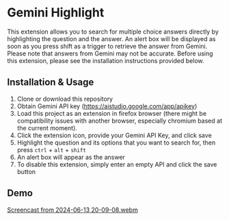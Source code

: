 # Gemini Highlight
This extension allows you to search for multiple choice answers directly by highlighting the question and the answer. An alert box will be displayed as soon as you press shift as a trigger to retrieve the answer from Gemini. Please note that answers from Gemini may not be accurate. Before using this extension, please see the installation instructions provided below.

## Installation & Usage
1. Clone or download this repository
2. Obtain Gemini API key (https://aistudio.google.com/app/apikey)
3. Load this project as an extension in firefox browser (there might be compatibility issues with another browser, especially chromium based at the current moment).
4. Click the extension icon, provide your Gemini API Key, and click save
5. Highlight the question and its options that you want to search for, then press `ctrl` + `alt` + `shift`
6. An alert box will appear as the answer
7. To disable this extension, simply enter an empty API and click the save button

## Demo
[Screencast from 2024-06-13 20-09-08.webm](https://github.com/yogarn/gemini-highlight/assets/144443155/a919fa56-4f7d-45e9-99cc-3f29fbc43fe0)

